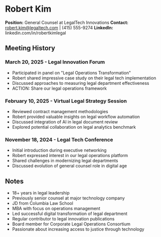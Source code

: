 # Robert Kim
**Position:** General Counsel at LegalTech Innovations
**Contact:** robert.kim@legaltech.com | (415) 555-9274
**LinkedIn:** linkedin.com/in/robertkimlegal

## Meeting History

### March 20, 2025 - Legal Innovation Forum
* Participated in panel on "Legal Operations Transformation"
* Robert shared impressive case study on their legal tech implementation
* Discussed approaches to measuring legal department effectiveness
* ACTION: Share our legal operations framework

### February 10, 2025 - Virtual Legal Strategy Session
* Reviewed contract management methodologies
* Robert provided valuable insights on legal workflow automation
* Discussed integration of AI in legal document review
* Explored potential collaboration on legal analytics benchmark

### November 18, 2024 - Legal Tech Conference
* Initial introduction during executive networking
* Robert expressed interest in our legal operations platform
* Shared challenges in modernizing legal departments
* Discussed evolution of general counsel role in digital age

## Notes
* 18+ years in legal leadership
* Previously senior counsel at major technology company
* JD from Columbia Law School
* MBA with focus on operations management
* Led successful digital transformation of legal department
* Regular contributor to legal innovation publications
* Board member for Corporate Legal Operations Consortium
* Passionate about increasing access to justice through technology